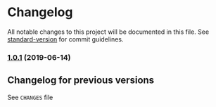 # Changelog

All notable changes to this project will be documented in this file. See [standard-version](https://github.com/conventional-changelog/standard-version) for commit guidelines.

### [1.0.1](https://github.com/medikoo/d/compare/v0.1.1...v1.0.1) (2019-06-14)






































































































































































































































































































































































<extoc></extoc>

## Changelog for previous versions

See `CHANGES` file
